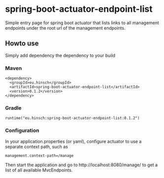 # spring-boot-actuator-endpoint-list
Simple entry page for spring boot actuator that lists links to all management endpoints under the root url of the management endpoints.

## Howto use
Simply add dependency the dependency to your build

### Maven
```
<dependency>
  <groupId>eu.hinsch</groupId>
  <artifactId>spring-boot-actuator-endpoint-list</artifactId>
  <version>0.1.2</version>
</dependency>
```

### Gradle
```
runtime("eu.hinsch:spring-boot-actuator-endpoint-list:0.1.2")
```
### Configuration
In your application.properties (or yaml), configure actuator to use a separate context path, such as
```
management.context-path=/manage
```
Then start the application and go to http://localhost:8080/manage/ to get a list of all available MvcEndpoints.
